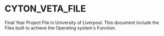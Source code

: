 # CYTON_VETA_FILE
Final Year Project File in University of Liverpool.
This document include the Files built to achieve the Operating system's Function.
